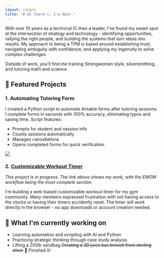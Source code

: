 ```yaml
---
layout: single
title: "# Hi there 👋, I'm Noor."
---
```


With over 10 years as a technical IC then a leader, I've found my sweet spot at the intersection of strategy and technology - identifying opportunities, rallying the right people, and building the systems that turn ideas into results. My approach to being a TPM is based around establishing trust, navigating ambiguity with confidence, and applying my ingenuity to solve complex challenges.

Outside of work, you'll find me training Strongwoman style, silversmithing, and tutoring math and science. 

## 🌟 Featured Projects
### 1. Automating Tutoring Form 
I created a Python script to automate Airtable forms after tutoring sessions. I complete forms in seconds with 100% accuracy, eliminating typos and saving time. Script features:
- Prompts for student and session info
- Counts sessions automatically
- Manages cancellations
- Opens completed forms for quick verification

<div>
    <a href="https://www.loom.com/share/3adf161e8ded4146837c5d9973b1a988">
      <img style="max-width:300px;" src="https://cdn.loom.com/sessions/thumbnails/3adf161e8ded4146837c5d9973b1a988-c6bb5cd28e5e1fe0-full-play.gif">
    </a>
  </div>

### 2. [Customizable Workout Timer](https://leafy-lamington-80f499.netlify.app/) 
_This project is in progress. The link above shows my work, with the EMOM workflow being the most complete section._

I'm building a web-based customizable workout timer for my gym community. Many members expressed frustration with not having access to the clocks or having their timers accidently reset. The timer will work directly in the browser - no app downloads or account creation needed.

## 🧪 What I'm currently working on
- Learning automation and scripting with AI and Python
- Practicing strategic thinking through case study analysis
- Lifting a 200lb sandbag
~~Creating a 3D juice box brooch from sterling silver~~ 🎉 Finished it!

